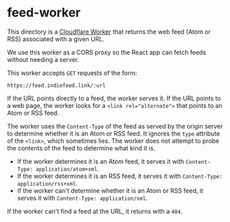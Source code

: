 # feed-worker

This directory is a [Cloudflare
Worker](https://developers.cloudflare.com/workers/) that returns the web feed
(Atom or RSS) associated with a given URL.

We use this worker as a CORS proxy so the React app can fetch feeds without
needing a server.

This worker accepts `GET` requests of the form:

```
https://feed.indiefeed.link/:url
```

If the URL points directly to a feed, the worker serves it. If the URL points to
a web page, the worker looks for a `<link rel="alternate">` that points to an
Atom or RSS feed.

The worker uses the `Content-Type` of the feed as served by the origin server to
determine whether it is an Atom or RSS feed. It ignores the `type` attribute of
the `<link>`, which sometimes lies. The worker does not attempt to probe the
contents of the feed to determine what kind it is.

- If the worker determines it is an Atom feed, it serves it with `Content-Type:
  application/atom+xml`.
- If the worker determines it is an RSS feed, it serves it with `Content-Type:
  application/rss+xml`.
- If the worker can't determine whether it is an Atom or RSS feed, it serves it
  with `Content-Type: application/xml`.

If the worker can't find a feed at the URL, it returns with a `404`.
